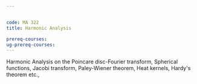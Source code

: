 ```yaml
---


code: MA 322
title: Harmonic Analysis

prereq-courses: 
ug-prereq-courses: 
---
```




Harmonic Analysis on the Poincare disc-Fourier transform, Spherical functions,
Jacobi transform, Paley-Wiener theorem, Heat kernels, Hardy's theorem etc.,
 
 
